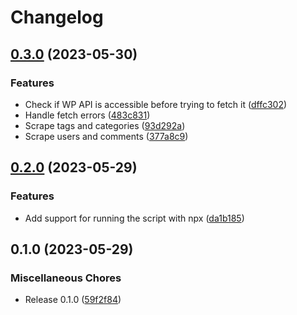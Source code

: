 # Changelog

## [0.3.0](https://github.com/jtiala/wpdl/compare/v0.2.0...v0.3.0) (2023-05-30)


### Features

* Check if WP API is accessible before trying to fetch it ([dffc302](https://github.com/jtiala/wpdl/commit/dffc302f0be1300f541edee3022a82cf36097ebb))
* Handle fetch errors ([483c831](https://github.com/jtiala/wpdl/commit/483c831a5b519cce43c711408be00c1d1bfd5340))
* Scrape tags and categories ([93d292a](https://github.com/jtiala/wpdl/commit/93d292a379e8934b4f108f02221ebfc4cabc9098))
* Scrape users and comments ([377a8c9](https://github.com/jtiala/wpdl/commit/377a8c9d6d23ff127ac1c3d4ba17ebd59f2d3708))

## [0.2.0](https://github.com/jtiala/wpdl/compare/v0.1.0...v0.2.0) (2023-05-29)


### Features

* Add support for running the script with npx ([da1b185](https://github.com/jtiala/wpdl/commit/da1b1859df235fecb77973de10453ee2f1690037))

## 0.1.0 (2023-05-29)


### Miscellaneous Chores

* Release 0.1.0 ([59f2f84](https://github.com/jtiala/wpdl/commit/59f2f84a854823dcff1981ebbf7c7151db09fcc7))
